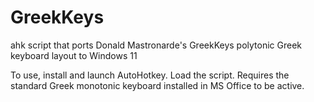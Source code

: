 # GreekKeys
ahk script that ports Donald Mastronarde's GreekKeys polytonic Greek keyboard layout to Windows 11

To use, install and launch AutoHotkey.
Load the script.
Requires the standard Greek monotonic keyboard installed in MS Office to be active.
